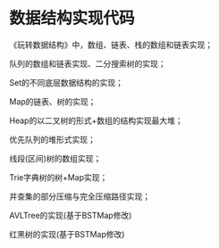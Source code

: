 # 数据结构实现代码

《玩转数据结构》中，数组、链表、栈的数组和链表实现；

队列的数组和链表实现、二分搜索树的实现；

Set的不同底层数据结构的实现；

Map的链表、树的实现；

Heap的以二叉树的形式+数组的结构实现最大堆；

优先队列的堆形式实现；

线段(区间)树的数组实现；

Trie字典树的树+Map实现；

并查集的部分压缩与完全压缩路径实现；

AVLTree的实现(基于BSTMap修改)

红黑树的实现(基于BSTMap修改)
